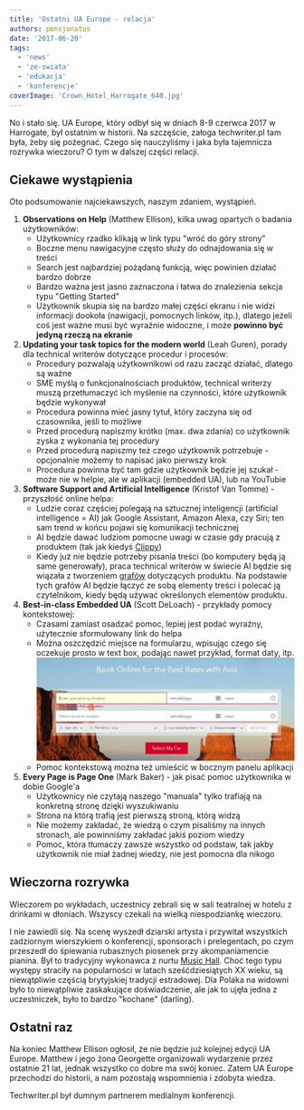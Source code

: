 ```yaml
---
title: 'Ostatni UA Europe - relacja'
authors: pensjonatus
date: '2017-06-20'
tags:
  - 'news'
  - 'ze-swiata'
  - 'edukacja'
  - 'konferencje'
coverImage: 'Crown_Hotel_Harrogate_640.jpg'
---
```


No i stało się. UA Europe, który odbył się w dniach 8-9 czerwca 2017 w
Harrogate, był ostatnim w historii. Na szczęście, załoga techwriter.pl tam była,
żeby się pożegnać. Czego się nauczyliśmy i jaka była tajemnicza rozrywka
wieczoru? O tym w dalszej części relacji.

<!--truncate-->

## Ciekawe wystąpienia

Oto podsumowanie najciekawszych, naszym zdaniem, wystąpień.

1. **Observations on Help** (Matthew Ellison), kilka uwag opartych o badania
   użytkowników:
   - Użytkownicy rzadko klikają w link typu "wróć do góry strony"
   - Boczne menu nawigacyjne często służy do odnajdowania się w treści
   - Search jest najbardziej pożądaną funkcją, więc powinien działać bardzo
     dobrze
   - Bardzo ważna jest jasno zaznaczona i łatwa do znalezienia sekcja typu
     "Getting Started"
   - Użytkownik skupia się na bardzo małej części ekranu i nie widzi informacji
     dookoła (nawigacji, pomocnych linków, itp.), dlatego jeżeli coś jest ważne
     musi być wyraźnie widoczne, i może **powinno być jedyną rzeczą na ekranie**
2. **Updating your task topics for the modern world** (Leah Guren), porady dla
   technical writerów dotyczące procedur i procesów:
   - Procedury pozwalają użytkownikowi od razu zacząć działać, dlatego są ważne
   - SME myślą o funkcjonalnościach produktów, technical writerzy muszą
     przetłumaczyć ich myślenie na czynności, które użytkownik będzie wykonywał
   - Procedura powinna mieć jasny tytuł, który zaczyna się od czasownika, jeśli
     to możliwe
   - Przed procedurą napiszmy krótko (max. dwa zdania) co użytkownik zyska z
     wykonania tej procedury
   - Przed procedurą napiszmy też czego użytkownik potrzebuje - opcjonalnie
     możemy to napisać jako pierwszy krok
   - Procedura powinna być tam gdzie użytkownik będzie jej szukał - może nie w
     helpie, ale w aplikacji (embedded UA), lub na YouTubie
3. **Software Support and Artificial Intelligence** (Kristof Van Tomme) -
   przyszłość online helpa:
   - Ludzie coraz częściej polegają na sztucznej inteligencji (artificial
     intelligence = AI) jak Google Assistant, Amazon Alexa, czy Siri; ten sam
     trend w końcu pojawi się komunikacji technicznej
   - AI będzie dawać ludziom pomocne uwagi w czasie gdy pracują z produktem (tak
     jak kiedyś [Clippy](https://en.wikipedia.org/wiki/Office_Assistant))
   - Kiedy już nie będzie potrzeby pisania treści (bo komputery będą ją same
     generowały), praca technical writerów w świecie AI będzie się wiązała z
     tworzeniem [grafów](https://en.wikipedia.org/wiki/Graph_database)
     dotyczących produktu. Na podstawie tych grafów AI będzie łączyć ze sobą
     elementy treści i polecać ją czytelnikom, kiedy będą używać określonych
     elementów produktu.
4. **Best-in-class Embedded UA** (Scott DeLoach) - przykłady pomocy
   kontekstowej:
   - Czasami zamiast osadzać pomoc, lepiej jest podać wyraźny, użytecznie
     sformułowany link do helpa
   - Można oszczędzić miejsce na formularzu, wpisując czego się oczekuje prosto
     w text box, podając nawet przykład, format daty, itp.
     [![formularz z podpowiedziami w polach tekstowych](images/form-data-1024x407.png)](http://techwriter.pl/wp-content/uploads/2017/06/form-data.png)
   - Pomoc kontekstową można też umieścić w bocznym panelu aplikacji
5. **Every Page is Page One** (Mark Baker) - jak pisać pomoc użytkownika w dobie
   Google'a
   - Użytkownicy nie czytają naszego "manuala" tylko trafiają na konkretną
     stronę dzięki wyszukiwaniu
   - Strona na którą trafią jest pierwszą stroną, którą widzą
   - Nie możemy zakładać, że wiedzą o czym pisaliśmy na innych stronach, ale
     powinniśmy zakładać jakiś poziom wiedzy
   - Pomoc, która tłumaczy zawsze wszystko od podstaw, tak jakby użytkownik nie
     miał żadnej wiedzy, nie jest pomocna dla nikogo

## Wieczorna rozrywka

Wieczorem po wykładach, uczestnicy zebrali się w sali teatralnej w hotelu z
drinkami w dłoniach. Wszyscy czekali na wielką niespodziankę wieczoru.

I nie zawiedli się. Na scenę wyszedł dziarski artysta i przywitał wszystkich
zadziornym wierszykiem o konferencji, sponsorach i prelegentach, po czym
przeszedł do śpiewania rubasznych piosenek przy akompaniamencie pianina. Był to
tradycyjny wykonawca z nurtu
[Music Hall](https://en.wikipedia.org/wiki/Music_hall). Choć tego typu występy
straciły na popularności w latach sześćdziesiątych XX wieku, są niewątpliwie
częścią brytyjskiej tradycji estradowej. Dla Polaka na widowni było to
niewątpliwie zaskakujące doświadczenie, ale jak to ujęła jedna z uczestniczek,
było to bardzo "kochane" (darling).

## Ostatni raz

Na koniec Matthew Ellison ogłosił, że nie będzie już kolejnej edycji UA Europe.
Matthew i jego żona Georgette organizowali wydarzenie przez ostatnie 21 lat,
jednak wszystko co dobre ma swój koniec. Zatem UA Europe przechodzi do historii,
a nam pozostają wspomnienia i zdobyta wiedza.

Techwriter.pl był dumnym partnerem medialnym konferencji.
